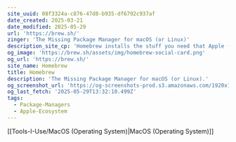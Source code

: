 ```yaml
---
site_uuid: 08f3324a-c876-47d8-b935-df6792c937af
date_created: 2025-03-21
date_modified: 2025-05-29
url: 'https://brew.sh/'
zinger: 'The Missing Package Manager for macOS (or Linux)'
description_site_cp: 'Homebrew installs the stuff you need that Apple (or your Linux system) didn’t.'
og_image: 'https://brew.sh/assets/img/homebrew-social-card.png'
og_url: 'https://brew.sh/'
site_name: Homebrew
title: Homebrew
description: 'The Missing Package Manager for macOS (or Linux).'
og_screenshot_url: 'https://og-screenshots-prod.s3.amazonaws.com/1920x1080/80/false/fea617439e19357bfe0e6404897583535935265b1301c5e3c5bdc8313fa7e697.jpeg'
og_last_fetch: '2025-05-29T13:32:10.499Z'
tags:
  - Package-Managers
  - Apple-Ecosystem
---
```


[[Tools-I-Use/MacOS (Operating System)|MacOS (Operating System)]]
